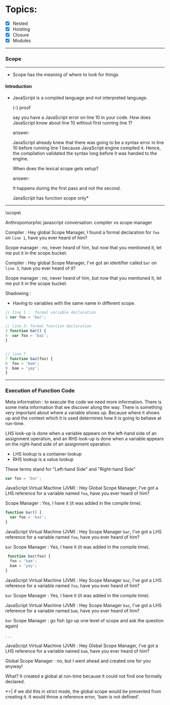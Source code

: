 # Topics:
- [x]  Nested
- [x] Hoisting
- [x] Closure
- [x] Modules

- - -

### Scope
- - -

- Scope has the meaning of where to look for things

#### Introduction
  - JavaScript is a compiled language and not interpreted language.

    (-) proof

    say you have a JavaScript error on line 10 in your code. How does JavaScript know about line 10 without first running line 1?

    answer:

    JavaScript already knew that there was going to be a syntax error in line 10 before running line 1 because JavaScript engine compiled it. Hence, the compilation validated the syntax long before it was handed to the engine.

    When does the lexical scope gets setup?

    answer:

    It happens during the first pass and not the second.

    JavaScript has function scope only*
- - -
\scope\

Anthropomorphic javascript conversation: compiler vs scope manager

Compiler : Hey global Scope Manager, I found a formal declaration for `foo` on `line 1`, have you ever heard of him?

Scope manager : no, never heard of him, but now that you mentioned it, let me put it in the scope bucket.

Compiler : Hey global Scope Manager, I've got an identifier called `bar` on `line 3`, have you ever heard of it?

Scope manager : no, never heard of him, but now that you mentioned it, let me put it in the scope bucket.


Shadowing :
  -  Having to variables with the same name in different scope.


```JavaScript
// line 1 :  formal variable declaration
1 var foo = 'bar';

// line 3: formal function declaration
3 function bar() {
4  var foo = 'baz';
}


// line 7
7 function baz(foo) {
8  foo = 'bam';
9  bam = 'yay';
}

```
- - -

### Execution of Function Code

Meta information : to execute the code we need more information. There is some meta information that we discover along the way. There is something very important about where a variable shows up. Because where it shows up and the context which it is used determines how it is going to behave at run-time.

LHS look-up is done when a variable appears on the left-hand side of an assignment operation, and an RHS look-up is done when a variable appears on the right-hand side of an assignment operation.

- LHS lookup is a container lookup
- RHS lookup is a value lookup

These terms stand for "Left-hand Side" and "Right-hand Side"

```JavaScript
var foo = 'bar';
```

JavaScript Virtual Machine (JVM) : Hey Global Scope Manager, I've got a LHS reference for a variable named `foo`, have you ever heard of him?  

Scope Manager : Yes, I have it (it was added in the compile time).

```JavaScript
function bar() {
  var foo = 'baz';
}
```

JavaScript Virtual Machine (JVM) : Hey Scope Manager `bar`, I've got a LHS reference for a variable named `foo`, have you ever heard of him?  

`bar` Scope Manager : Yes, I have it (it was added in the compile time).


```JavaScript
 function baz(foo) {
  foo = 'bam';
  bam = 'yay';
}
```

JavaScript Virtual Machine (JVM) : Hey Scope Manager `baz`, I've got a LHS reference for a variable named `foo`, have you ever heard of him?  

`bar` Scope Manager : Yes, I have it (it was added in the compile time).

JavaScript Virtual Machine (JVM) : Hey Scope Manager `baz`, I've got a LHS reference for a variable named `bam`, have you ever heard of him?  

`bar` Scope Manager : go fish (go up one level of scope and ask the question again)

. . .


JavaScript Virtual Machine (JVM) : Hey Global Scope Manager, I've got a LHS reference for a variable named `bam`, have you ever heard of him?  

Global Scope Manager : no, but I went ahead and created one for you anyway!

What? It created a global at run-time because it could not find one formally declared.

*=| if we did this in strict mode, the global scope would be prevented from creating it. It would throw a reference error, 'bam is not defined'.
